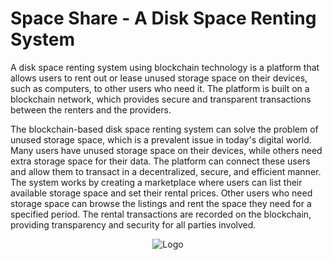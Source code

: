 # Space Share - A Disk Space Renting System
A disk space renting system using blockchain technology is a platform that allows users
to rent out or lease unused storage space on their devices, such as computers, to
other users who need it. The platform is built on a blockchain network, which provides
secure and transparent transactions between the renters and the providers.

The blockchain-based disk space renting system can solve the problem of unused storage
space, which is a prevalent issue in today's digital world. Many users have unused storage
space on their devices, while others need extra storage space for their data. The platform
can connect these users and allow them to transact in a decentralized, secure, and
efficient manner. The system works by creating a marketplace where users can list their
available storage space and set their rental prices. Other users who need storage space can
browse the listings and rent the space they need for a specified period. The rental
transactions are recorded on the blockchain, providing transparency and security for all
parties involved.


<p align="center">
  <img src="https://github.com/HimanshuGupta-p1/Space_Share/assets/91981713/42abcee7-26d2-473c-8e54-33aa58a48d86" alt="Logo"/>
</p>
